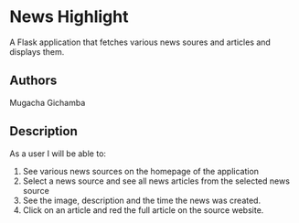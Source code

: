 # News Highlight
A Flask application that fetches various news soures and articles and displays them.
## Authors
Mugacha Gichamba
## Description
As a user I will be able to:
1. See various news sources on the homepage of the application
2. Select a news source and see all news articles from the selected news source
3. See the image, description and the time the news was created.
4. Click on an article and red the full article on the source website.